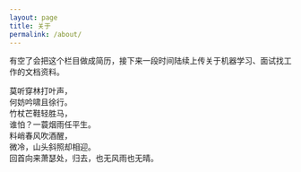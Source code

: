 ```yaml
---
layout: page
title: 关于
permalink: /about/
---
```

有空了会把这个栏目做成简历，接下来一段时间陆续上传关于机器学习、面试找工作的文档资料。  
  
  
  
  
  
  
  
  
  
  
  
  

莫听穿林打叶声，  
何妨吟啸且徐行。  
竹杖芒鞋轻胜马，  
谁怕？一蓑烟雨任平生。  
料峭春风吹酒醒，  
微冷，山头斜照却相迎。  
回首向来萧瑟处，归去，也无风雨也无晴。    
